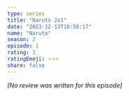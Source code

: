 ```yaml
---
type: series
title: "Naruto 2x1"
date: "2023-12-13T18:50:17"
name: "Naruto"
season: 2
episode: 1
rating: 3
ratingEmoji: ⭐️⭐️⭐️
share: false
---
```


_[No review was written for this episode]_
